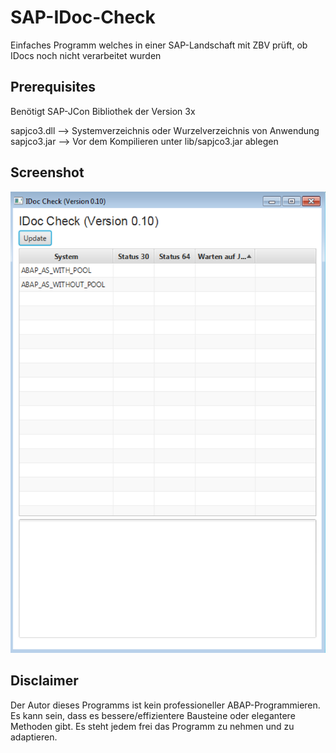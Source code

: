 # SAP-IDoc-Check
Einfaches Programm welches in einer SAP-Landschaft mit ZBV prüft, ob IDocs noch nicht verarbeitet wurden
## Prerequisites
Benötigt SAP-JCon Bibliothek der Version 3x

sapjco3.dll --> Systemverzeichnis oder Wurzelverzeichnis von Anwendung
sapjco3.jar --> Vor dem Kompilieren unter lib/sapjco3.jar ablegen

## Screenshot
![Alt text](/doc/Main_v0.10.png?raw=true "Optional Title")

## Disclaimer
Der Autor dieses Programms ist kein professioneller ABAP-Programmieren. Es kann sein, dass es bessere/effizientere Bausteine oder elegantere Methoden gibt. Es steht jedem frei das Programm zu nehmen und zu adaptieren. 

